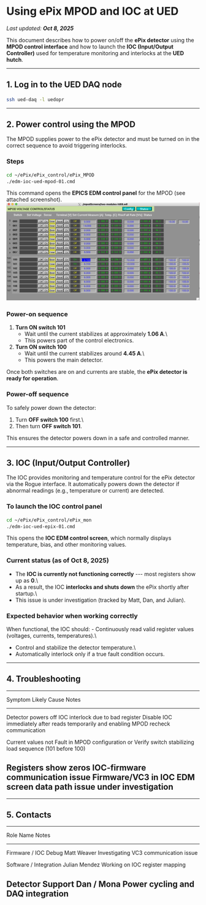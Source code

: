 # Using ePix MPOD and IOC at UED

*Last updated: **Oct 8, 2025***

This document describes how to power on/off the **ePix detector** using
the **MPOD control interface** and how to launch the **IOC (Input/Output
Controller)** used for temperature monitoring and interlocks at the
**UED hutch**.

------------------------------------------------------------------------

## 1. Log in to the UED DAQ node

``` bash
ssh ued-daq -l uedopr
```

------------------------------------------------------------------------

## 2. Power control using the MPOD

The MPOD supplies power to the ePix detector and must be turned on in
the correct sequence to avoid triggering interlocks.

### Steps

``` bash
cd ~/ePix/ePix_control/ePix_MPOD
./edm-ioc-ued-mpod-01.cmd
```

This command opens the **EPICS EDM control panel** for the MPOD (see
attached screenshot).
![ePix MPOD](ued_ePix_MPOD.png)

### Power-on sequence

1.  **Turn ON switch 101**
    -   Wait until the current stabilizes at approximately **1.06 A**.\
    -   This powers part of the control electronics.
2.  **Turn ON switch 100**
    -   Wait until the current stabilizes around **4.45 A**.\
    -   This powers the main detector.

Once both switches are on and currents are stable, the **ePix detector
is ready for operation**.

### Power-off sequence

To safely power down the detector:

1.  Turn **OFF switch 100** first.\
2.  Then turn **OFF switch 101**.

This ensures the detector powers down in a safe and controlled manner.

------------------------------------------------------------------------

## 3. IOC (Input/Output Controller)

The IOC provides monitoring and temperature control for the ePix
detector via the Rogue interface. It automatically powers down the
detector if abnormal readings (e.g., temperature or current) are
detected.

### To launch the IOC control panel

``` bash
cd ~/ePix/ePix_control/ePix_mon
./edm-ioc-ued-epix-01.cmd
```

This opens the **IOC EDM control screen**, which normally displays
temperature, bias, and other monitoring values.

### Current status (as of Oct 8, 2025)

-   The **IOC is currently not functioning correctly** --- most
    registers show up as **0**.\
-   As a result, the IOC **interlocks and shuts down** the ePix shortly
    after startup.\
-   This issue is under investigation (tracked by Matt, Dan, and
    Julian).

### Expected behavior when working correctly

When functional, the IOC should: - Continuously read valid register
values (voltages, currents, temperatures).\
- Control and stabilize the detector temperature.\
- Automatically interlock only if a true fault condition occurs.

------------------------------------------------------------------------

## 4. Troubleshooting

  ------------------------------------------------------------------------
  Symptom                Likely Cause                      Notes
  ---------------------- --------------------------------- ---------------
  Detector powers off    IOC interlock due to bad register Disable IOC
  immediately after      reads                             temporarily and
  enabling MPOD                                            recheck
                                                           communication

  Current values not     Fault in MPOD configuration or    Verify switch
  stabilizing            load                              sequence (101
                                                           before 100)

  Registers show zeros   IOC-firmware communication issue  Firmware/VC3
  in IOC EDM screen                                        data path issue
                                                           under
                                                           investigation
  ------------------------------------------------------------------------

------------------------------------------------------------------------

## 5. Contacts

  ------------------------------------------------------------------------
  Role                   Name                   Notes
  ---------------------- ---------------------- --------------------------
  Firmware / IOC Debug   Matt Weaver            Investigating VC3
                                                communication issue

  Software / Integration Julian Mendez          Working on IOC register
                                                mapping

  Detector Support       Dan / Mona             Power cycling and DAQ
                                                integration
  ------------------------------------------------------------------------
